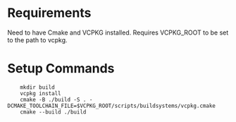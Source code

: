 # Requirements
Need to have Cmake and VCPKG installed. Requires VCPKG_ROOT to be set to the path to vcpkg.

# Setup Commands
```
    mkdir build
    vcpkg install
    cmake -B ./build -S . -DCMAKE_TOOLCHAIN_FILE=$VCPKG_ROOT/scripts/buildsystems/vcpkg.cmake
    cmake --build ./build
```
